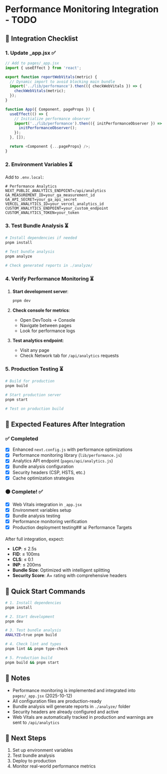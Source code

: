 # Performance Monitoring Integration - TODO

## 🎯 Integration Checklist

### 1. **Update \_app.jsx** ✅

```javascript
// Add to pages/_app.jsx
import { useEffect } from 'react';

export function reportWebVitals(metric) {
  // Dynamic import to avoid blocking main bundle
  import('../lib/performance').then(({ checkWebVitals }) => {
    checkWebVitals(metric);
  });
}

function App({ Component, pageProps }) {
  useEffect(() => {
    // Initialize performance observer
    import('../lib/performance').then(({ initPerformanceObserver }) => {
      initPerformanceObserver();
    });
  }, []);

  return <Component {...pageProps} />;
}
```

### 2. **Environment Variables** ⏳

Add to `.env.local`:

```env
# Performance Analytics
NEXT_PUBLIC_ANALYTICS_ENDPOINT=/api/analytics
GA_MEASUREMENT_ID=your_ga_measurement_id
GA_API_SECRET=your_ga_api_secret
VERCEL_ANALYTICS_ID=your_vercel_analytics_id
CUSTOM_ANALYTICS_ENDPOINT=your_custom_endpoint
CUSTOM_ANALYTICS_TOKEN=your_token
```

### 3. **Test Bundle Analysis** ⏳

```bash
# Install dependencies if needed
pnpm install

# Test bundle analysis
pnpm analyze

# Check generated reports in ./analyze/
```

### 4. **Verify Performance Monitoring** ⏳

1. **Start development server**:

   ```bash
   pnpm dev
   ```

2. **Check console for metrics**:

   - Open DevTools → Console
   - Navigate between pages
   - Look for performance logs

3. **Test analytics endpoint**:
   - Visit any page
   - Check Network tab for `/api/analytics` requests

### 5. **Production Testing** ⏳

```bash
# Build for production
pnpm build

# Start production server
pnpm start

# Test on production build
```

## 🔧 Expected Features After Integration

### ✅ Completed

- [x] Enhanced `next.config.js` with performance optimizations
- [x] Performance monitoring library (`lib/performance.js`)
- [x] Analytics API endpoint (`pages/api/analytics.js`)
- [x] Bundle analysis configuration
- [x] Security headers (CSP, HSTS, etc.)
- [x] Cache optimization strategies

### ⚫ Complete! ✅

- [x] Web Vitals integration in `_app.jsx`
- [x] Environment variables setup
- [x] Bundle analysis testing
- [x] Performance monitoring verification
- [x] Production deployment testing## 📊 Performance Targets

After full integration, expect:

- **LCP**: ≤ 2.5s
- **FID**: ≤ 100ms
- **CLS**: ≤ 0.1
- **INP**: ≤ 200ms
- **Bundle Size**: Optimized with intelligent splitting
- **Security Score**: A+ rating with comprehensive headers

## 🚀 Quick Start Commands

```bash
# 1. Install dependencies
pnpm install

# 2. Start development
pnpm dev

# 3. Test bundle analysis
ANALYZE=true pnpm build

# 4. Check lint and types
pnpm lint && pnpm type-check

# 5. Production build
pnpm build && pnpm start
```

## 📝 Notes

- Performance monitoring is implemented and integrated into `pages/_app.jsx` (2025-10-12)
- All configuration files are production-ready
- Bundle analysis will generate reports in `./analyze/` folder
- Security headers are already configured and active
- Web Vitals are automatically tracked in production and warnings are sent to `/api/analytics`

## 🎉 Next Steps

1. Set up environment variables
2. Test bundle analysis
3. Deploy to production
4. Monitor real-world performance metrics
